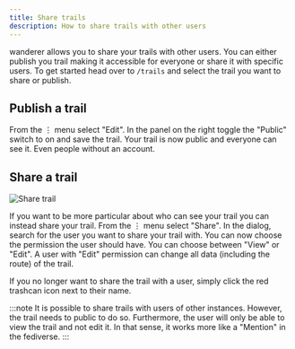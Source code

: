```yaml
---
title: Share trails
description: How to share trails with other users
---
```


wanderer allows you to share your trails with other users. You can either publish you trail making it accessible for everyone or share it with specific users. To get started head over to `/trails` and select the trail you want to share or publish.

## Publish a trail

From the <span class="inline-block w-8 h-8 bg-primary rounded-full text-center text-white">⋮</span> menu select "Edit". In the panel on the right toggle the "Public" switch to on and save the trail. Your trail is now public and everyone can see it. Even people without an account.


## Share a trail

![Share trail](../../../assets/guides/wanderer_share.gif)

If you want to be more particular about who can see your trail you can instead share your trail. From the <span class="inline-block w-8 h-8 bg-primary rounded-full text-center text-white">⋮</span> menu select "Share". In the dialog, search for the user you want to share your trail with. You can now choose the permission the user should have. You can choose between "View" or "Edit". A user with "Edit" permission can change all data (including the route) of the trail.

If you no longer want to share the trail with a user, simply click the red trashcan icon next to their name.

:::note
It is possible to share trails with users of other instances. However, the trail needs to public to do so. Furthermore, the  user will only be able to view the trail and not edit it. In that sense, it works more like a "Mention" in the fediverse. 
:::